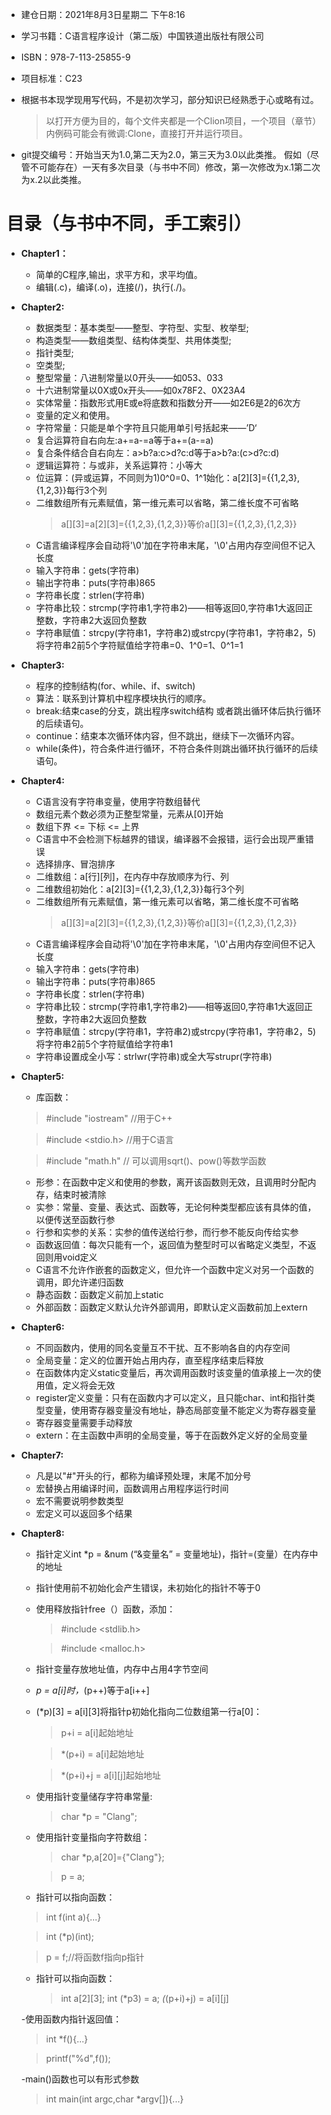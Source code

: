 ﻿- 建仓日期：2021年8月3日星期二 下午8:16

- 学习书籍：C语言程序设计（第二版）中国铁道出版社有限公司

- ISBN：978-7-113-25855-9

- 项目标准：C23

- 根据书本现学现用写代码，不是初次学习，部分知识已经熟悉于心或略有过。
    >以打开方便为目的，每个文件夹都是一个Clion项目，一个项目（章节）内例码可能会有微调:Clone，直接打开并运行项目。

- git提交编号：开始当天为1.0,第二天为2.0，第三天为3.0以此类推。
假如（尽管不可能存在）一天有多次目录（与书中不同）修改，第一次修改为x.1第二次为x.2以此类推。


# 目录（与书中不同，手工索引）

- **Chapter1：**
  - 简单的C程序,输出，求平方和，求平均值。
  - 编辑(.c)，编译(.o)，连接(/)，执行(./)。
- **Chapter2:**
  - 数据类型：基本类型——整型、字符型、实型、枚举型;
  - 构造类型——数组类型、结构体类型、共用体类型;
  - 指针类型;
  - 空类型;
  - 整型常量：八进制常量以0开头——如053、033
  - 十六进制常量以0X或0x开头——如0x78F2、0X23A4
  - 实体常量：指数形式用E或e将底数和指数分开——如2E6是2的6次方
  - 变量的定义和使用。
  - 字符常量：只能是单个字符且只能用单引号括起来——’D‘
  - 复合运算符自右向左:a+=a-=a等于a+=(a-=a)
  - 复合条件结合自右向左：a>b?a:c>d?c:d等于a>b?a:(c>d?c:d)
  - 逻辑运算符：与或非，关系运算符：小等大
  - 位运算：(异或运算，不同则为1)0^0=0、1^1始化：a[2][3]={{1,2,3},{1,2,3}}每行3个列
  - 二维数组所有元素赋值，第一维元素可以省略，第二维长度不可省略
    >a[][3]=a[2][3]={{1,2,3},{1,2,3}}等价a[][3]={{1,2,3},{1,2,3}}
  - C语言编译程序会自动将'\0'加在字符串末尾，'\0'占用内存空间但不记入长度
  - 输入字符串：gets(字符串)
  - 输出字符串：puts(字符串)865
  - 字符串长度：strlen(字符串)
  - 字符串比较：strcmp(字符串1,字符串2)——相等返回0,字符串1大返回正整数，字符串2大返回负整数
  - 字符串赋值：strcpy(字符串1，字符串2)或strcpy(字符串1，字符串2，5)将字符串2前5个字符赋值给字符串=0、1^0=1、0^1=1
- **Chapter3:**
  - 程序的控制结构(for、while、if、switch)
  - 算法：联系到计算机中程序模块执行的顺序。
  - break:结束case的分支，跳出程序switch结构
  或者跳出循环体后执行循环的后续语句。
  - continue：结束本次循环体内容，但不跳出，继续下一次循环内容。
  - while(条件)，符合条件进行循环，不符合条件则跳出循环执行循环的后续语句。
- **Chapter4:**
  - C语言没有字符串变量，使用字符数组替代
  - 数组元素个数必须为正整型常量，元素从[0]开始
  - 数组下界 <= 下标 <= 上界
  - C语言中不会检测下标越界的错误，编译器不会报错，运行会出现严重错误
  - 选择排序、冒泡排序
  - 二维数组：a[行][列]，在内存中存放顺序为行、列
  - 二维数组初始化：a[2][3]={{1,2,3},{1,2,3}}每行3个列
  - 二维数组所有元素赋值，第一维元素可以省略，第二维长度不可省略
    >a[][3]=a[2][3]={{1,2,3},{1,2,3}}等价a[][3]={{1,2,3},{1,2,3}}
  - C语言编译程序会自动将'\0'加在字符串末尾，'\0'占用内存空间但不记入长度
  - 输入字符串：gets(字符串)
  - 输出字符串：puts(字符串)865
  - 字符串长度：strlen(字符串)
  - 字符串比较：strcmp(字符串1,字符串2)——相等返回0,字符串1大返回正整数，字符串2大返回负整数
  - 字符串赋值：strcpy(字符串1，字符串2)或strcpy(字符串1，字符串2，5)将字符串2前5个字符赋值给字符串1
  - 字符串设置成全小写：strlwr(字符串)或全大写strupr(字符串)
- **Chapter5:**
  - 库函数：

   >#include "iostream" //用于C++

   >#include <stdio.h> //用于C语言

   >#include "math.h" // 可以调用sqrt()、pow()等数学函数

  - 形参：在函数中定义和使用的参数，离开该函数则无效，且调用时分配内存，结束时被清除
  - 实参：常量、变量、表达式、函数等，无论何种类型都应该有具体的值，以便传送至函数行参
  - 行参和实参的关系：实参的值传送给行参，而行参不能反向传给实参
  - 函数返回值：每次只能有一个，返回值为整型时可以省略定义类型，不返回则用void定义
  - C语言不允许作嵌套的函数定义，但允许一个函数中定义对另一个函数的调用，即允许递归函数
  - 静态函数：函数定义前加上static
  - 外部函数：函数定义默认允许外部调用，即默认定义函数前加上extern
- **Chapter6:**
  - 不同函数内，使用的同名变量互不干扰、互不影响各自的内存空间
  - 全局变量：定义的位置开始占用内存，直至程序结束后释放
  - 在函数体内定义static变量后，再次调用函数时该变量的值承接上一次的使用值，定义将会无效
  - register定义变量：只有在函数内才可以定义，且只能char、int和指针类型变量，使用寄存器变量没有地址，静态局部变量不能定义为寄存器变量
  - 寄存器变量需要手动释放
  - extern：在主函数中声明的全局变量，等于在函数外定义好的全局变量
- **Chapter7:**
  - 凡是以"#"开头的行，都称为编译预处理，末尾不加分号
  - 宏替换占用编译时间，函数调用占用程序运行时间
  - 宏不需要说明参数类型
  - 宏定义可以返回多个结果
- **Chapter8:**
  - 指针定义int *p = &num (“&变量名” = 变量地址)，指针=(变量）在内存中的地址
  - 指针使用前不初始化会产生错误，未初始化的指针不等于0
  - 使用释放指针free（）函数，添加：
    > #include <stdlib.h>

    > #include <malloc.h>

  - 指针变量存放地址值，内存中占用4字节空间
  - *p = a[i]时，*(p++)等于a[i++]
  - (*p)[3] = a[i][3]将指针p初始化指向二位数组第一行a[0]：
    > p+i = a[i]起始地址

    > *(p+i) = a[i]起始地址

    > *(p+i)+j = a[i][j]起始地址

  - 使用指针变量储存字符串常量:
    > char *p = "Clang";
  - 使用指针变量指向字符数组：
    > char *p,a[20]={"Clang"};

    > p = a;
   - 指针可以指向函数：
   > int f(int a){...}

   > int (*p)(int);

   > p = f;//将函数f指向p指针

   - 指针可以指向函数：
     > int a[2][3];
     > int (*p3) = a;
     > *(*(p+i)+j) = a[i][j]

   -使用函数内指针返回值：
   > int *f(){...}

   > printf("%d",f());

   -main()函数也可以有形式参数
   > int main(int argc,char *argv[]){...}


